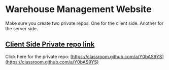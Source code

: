 # Warehouse Management Website
Make sure you create two private repos. One for the client side. Another for the server side.

## [Client Side Private repo link](https://classroom.github.com/a/Y0bAS9YS)
Click here for the private repo: [https://classroom.github.com/a/Y0bAS9YS](https://classroom.github.com/a/Y0bAS9YS)



<!-- ## [Server Side Private repo link](https://classroom.github.com/a/ldz96-w6)
Click here for the private repo: [https://classroom.github.com/a/ldz96-w6](https://classroom.github.com/a/ldz96-w6) -->